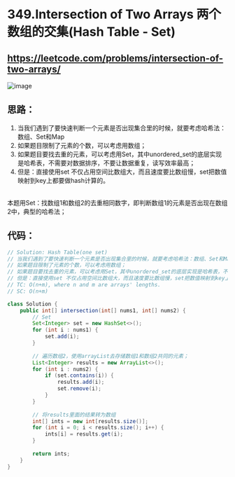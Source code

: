 349.Intersection of Two Arrays   两个数组的交集(Hash Table - Set)
=====
https://leetcode.com/problems/intersection-of-two-arrays/
---

![image](https://user-images.githubusercontent.com/91653378/138153956-dc4bac88-6fb3-41c5-bc66-ab724af8730a.png)

思路：
----
1. 当我们遇到了要快速判断一个元素是否出现集合里的时候，就要考虑哈希法：数组、Set和Map
2. 如果题目限制了元素的个数，可以考虑用数组；
3. 如果题目要找去重的元素，可以考虑用Set，其中unordered_set的底层实现是哈希表，不需要对数据排序，不要让数据重复，读写效率最高；
4. 但是：直接使用set 不仅占用空间比数组大，而且速度要比数组慢，set把数值映射到key上都要做hash计算的。
<br>
本题用Set：找数组1和数组2的去重相同数字，即判断数组1的元素是否出现在数组2中，典型的哈希法；

代码：
----
````Java
// Solution: Hash Table(one set)
// 当我们遇到了要快速判断一个元素是否出现集合里的时候，就要考虑哈希法：数组、Set和Map
// 如果题目限制了元素的个数，可以考虑用数组；
// 如果题目要找去重的元素，可以考虑用Set，其中unordered_set的底层实现是哈希表，不需要对数据排序，不要让数据重复，读写效率最高；
// 但是：直接使用set 不仅占用空间比数组大，而且速度要比数组慢，set把数值映射到key上都要做hash计算的；
// TC: O(n+m), where n and m are arrays' lengths.
// SC: O(n+m)

class Solution {
    public int[] intersection(int[] nums1, int[] nums2) {
        // Set
        Set<Integer> set = new HashSet<>();
        for (int i : nums1) {
            set.add(i);
        }
        
        // 遍历数组2，使用arrayList去存储数组1和数组2共同的元素；
        List<Integer> results = new ArrayList<>();
        for (int i : nums2) {
            if (set.contains(i)) {
                results.add(i);
                set.remove(i);
            }
        }
        
        // 将results里面的结果转为数组
        int[] ints = new int[results.size()];
        for (int i = 0; i < results.size(); i++) {
            ints[i] = results.get(i);
        }
        
        return ints;
    }
}
````
